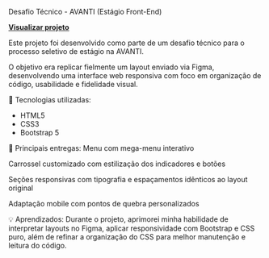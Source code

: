 Desafio Técnico - AVANTI (Estágio Front-End)

 **[Visualizar projeto](https://maxwell01almeida.github.io/Projeto-01-AVANTI/)**

Este projeto foi desenvolvido como parte de um desafio técnico para o processo seletivo de estágio na AVANTI.

O objetivo era replicar fielmente um layout enviado via Figma, desenvolvendo uma interface web responsiva com foco em organização de código, usabilidade e fidelidade visual.

🚀 Tecnologias utilizadas:

* HTML5
* CSS3
* Bootstrap 5

📌 Principais entregas:
Menu com mega-menu interativo

Carrossel customizado com estilização dos indicadores e botões

Seções responsivas com tipografia e espaçamentos idênticos ao layout original

Adaptação mobile com pontos de quebra personalizados

💡 Aprendizados:
Durante o projeto, aprimorei minha habilidade de interpretar layouts no Figma, aplicar responsividade com Bootstrap e CSS puro, além de refinar a organização do CSS para melhor manutenção e leitura do código.
